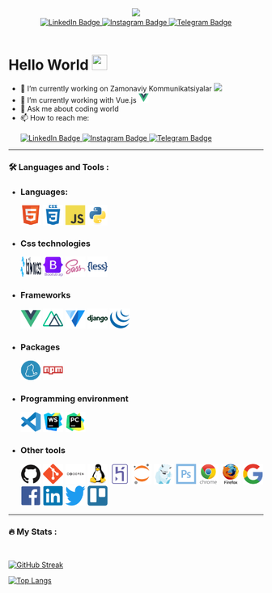 <div id="header" align="center">
  <img src="https://media.giphy.com/media/gjrYDwbjnK8x36xZIO/giphy.gif" width="500"/>
</div>

<div id="badges" align="center">
  <a target="_blank" href='https://www.linkedin.com/in/murodjon-umarov-90750321a/'>
    <img src="https://img.shields.io/badge/LinkedIn-blue?style=for-the-badge&logo=linkedin&logoColor=white" alt="LinkedIn Badge"/>
  </a>
  <a target="_blank" href='https://instagram.com/murodjon.2559'>
    <img src="https://img.shields.io/badge/Instagram-red?style=for-the-badge&logo=instagram&logoColor=white" alt="Instagram Badge"/>
  </a>
  <a target="_blank" href='https://t.me/murodjon2559'>
    <img src="https://img.shields.io/badge/Telegram-blue?style=for-the-badge&logo=telegram&logoColor=white" alt="Telegram Badge"/>
  </a>
 </div>
 <div align="center">
   <img src="https://komarev.com/ghpvc/?username=murodjon-umar0v&style=flat-square&color=blue" alt=""/>
</div>

<h1>
  Hello World
  <img src="https://media.giphy.com/media/hvRJCLFzcasrR4ia7z/giphy.gif" width="30px" height="30px" />
</h1>


- 🔭 I’m currently working on Zamonaviy Kommunikatsiyalar <img src="https://media.giphy.com/media/WUlplcMpOCEmTGBtBW/giphy.gif" width="30">
- 🌱 I’m currently working with Vue.js
  <img src="https://github.com/devicons/devicon/blob/master/icons/vuejs/vuejs-original.svg" width="20" height="20" />
- 💬 Ask me about coding world
- 📫 How to reach me: 
    <br><br>
    <a target="_blank" href='https://www.linkedin.com/in/murodjon-umarov-90750321a/'>
      <img src="https://img.shields.io/badge/LinkedIn-blue?style=for-the-badge&logo=linkedin&logoColor=white" alt="LinkedIn Badge"/>
    </a>
    <a target="_blank" href='https://instagram.com/murodjon.2559'>
      <img src="https://img.shields.io/badge/Instagram-red?style=for-the-badge&logo=instagram&logoColor=white" alt="Instagram Badge"/>
    </a>
    <a target="_blank" href='https://t.me/murodjon2559'>
      <img src="https://img.shields.io/badge/Telegram-blue?style=for-the-badge&logo=telegram&logoColor=white" alt="Telegram Badge"/>
    </a>


---

### :hammer_and_wrench: Languages and Tools :

<div>
  <ul>
    <li>
      <h3>Languages:</h3>
      <img src="https://github.com/devicons/devicon/blob/master/icons/html5/html5-original.svg" title="HTML5" width="40" height="40"/>
      <img src="https://github.com/devicons/devicon/blob/master/icons/css3/css3-plain-wordmark.svg"  title="CSS3" width="40" height="40"/>
      <img src="https://github.com/devicons/devicon/blob/master/icons/javascript/javascript-original.svg" title="JavaScript" width="40" height="40"/>
      <img src="https://github.com/devicons/devicon/blob/master/icons/python/python-original.svg" width="40" height="40" />
    </li>
    <li>
      <h3>Css technologies</h3>
      <img src="https://github.com/devicons/devicon/blob/master/icons/tailwindcss/tailwindcss-original-wordmark.svg" width="40" height="40" />
      <img src="https://github.com/devicons/devicon/blob/master/icons/bootstrap/bootstrap-original-wordmark.svg" width="40" height="40" />
      <img src="https://github.com/devicons/devicon/blob/master/icons/sass/sass-original.svg" width="40" height="40" />
      <img src="https://github.com/devicons/devicon/blob/master/icons/less/less-plain-wordmark.svg" width="40" height="40" />      
    </li>
    <li>
      <h3>Frameworks</h3>
        <img src="https://github.com/devicons/devicon/blob/master/icons/vuejs/vuejs-original.svg" width="40" height="40" />
        <img src="https://github.com/devicons/devicon/blob/master/icons/nuxtjs/nuxtjs-original.svg" width="40" height="40" />
        <img src="https://github.com/devicons/devicon/blob/master/icons/vuetify/vuetify-original.svg" width="40" height="40" />
        <img src="https://github.com/devicons/devicon/blob/master/icons/django/django-plain-wordmark.svg" width="40" height="40" />
        <img src="https://github.com/devicons/devicon/blob/master/icons/jquery/jquery-original.svg" width="40" height="40" />
    </li>
    <li>
      <h3>Packages</h3>
      <img src="https://github.com/devicons/devicon/blob/master/icons/yarn/yarn-original.svg" width="40" height="40" />
      <img src="https://github.com/devicons/devicon/blob/master/icons/npm/npm-original-wordmark.svg" width="40" height="40" />
    </li>
    <li>
      <h3>Programming environment</h3>
      <img src="https://github.com/devicons/devicon/blob/master/icons/vscode/vscode-original.svg" width="40" height="40" />
      <img src="https://github.com/devicons/devicon/blob/master/icons/webstorm/webstorm-original.svg" width="40" height="40" />
      <img src="https://github.com/devicons/devicon/blob/master/icons/pycharm/pycharm-original.svg" width="40" height="40" />
    </li>
    <li>
      <h3>Other tools</h3>
      <img src="https://github.com/devicons/devicon/blob/master/icons/github/github-original.svg" width="40" height="40" />
      <img src="https://github.com/devicons/devicon/blob/master/icons/git/git-original.svg" width="40" height="40" />
      <img src="https://github.com/devicons/devicon/blob/master/icons/codepen/codepen-original-wordmark.svg" width="40" height="40" />
      <img src="https://github.com/devicons/devicon/blob/master/icons/linux/linux-original.svg" width="40" height="40" />
      <img src="https://github.com/devicons/devicon/blob/master/icons/heroku/heroku-original.svg" width="40" height="40" />
      <img src="https://github.com/devicons/devicon/blob/master/icons/jupyter/jupyter-original.svg" width="40" height="40" />
      <img src="https://github.com/devicons/devicon/blob/master/icons/foundation/foundation-original.svg" width="40" height="40" />
      <img src="https://github.com/devicons/devicon/blob/master/icons/photoshop/photoshop-line.svg" width="40" height="40" />
      <img src="https://github.com/devicons/devicon/blob/master/icons/chrome/chrome-original-wordmark.svg" width="40" height="40" />
      <img src="https://github.com/devicons/devicon/blob/master/icons/firefox/firefox-original-wordmark.svg" width="40" height="40" />
      <img src="https://github.com/devicons/devicon/blob/master/icons/google/google-original.svg" width="40" height="40" />
      <img src="https://github.com/devicons/devicon/blob/master/icons/facebook/facebook-original.svg" width="40" height="40" />
      <img src="https://github.com/devicons/devicon/blob/master/icons/linkedin/linkedin-original.svg" width="40" height="40" />
      <img src="https://github.com/devicons/devicon/blob/master/icons/twitter/twitter-original.svg" width="40" height="40" />
      <img src="https://github.com/devicons/devicon/blob/master/icons/trello/trello-plain.svg" width="40" height="40" />
    </li>
  </ul>
   
</div>

---


<!--   GitHub stats graph -->
<!-- ### 📈 GitHub Activity Graph: -->
<!-- [![murodjon-umar0v's github activity graph](https://activity-graph.herokuapp.com/graph?username=murodjon-umar0v&theme=react-dark)](https://github.com/murodjon-umar0v/github-readme-activity-graph)  -->


### :fire: My Stats :

<!-- https://github-readme-streak-stats.herokuapp.com/?user=murodjon-umar0v --> <br>

[![GitHub Streak](http://github-readme-streak-stats.herokuapp.com?user=murodjon-umar0v&theme=dark&background=000000)](https://git.io/streak-stats)

<!-- [![Top Langs](https://github-readme-stats.vercel.app/api/top-langs/?username=murodjon-umar0v)](https://github.com/anuraghazra/github-readme-stats) -->

[![Top Langs](https://github-readme-stats.vercel.app/api/top-langs/?username=murodjon-umar0v&layout=compact&theme=vision-friendly-dark)](https://github.com/anuraghazra/github-readme-stats)


<!-- ### :writing_hand: Blog Posts : -->



        
<!-- BLOG-POST-LIST:START -->
  
<!-- BLOG-POST-LIST:END -->
    

